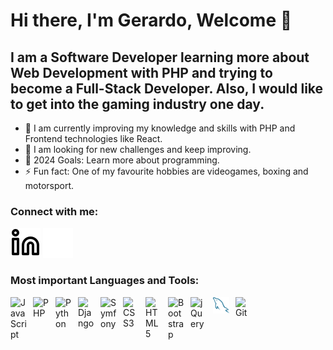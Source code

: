 # Hi there, I'm Gerardo, Welcome 👋 

## I am a Software Developer learning more about Web Development with PHP and trying to become a Full-Stack Developer. Also, I would like to get into the gaming industry one day.

- 🌱 I am currently improving my knowledge and skills with PHP and Frontend technologies like React.
- 👯 I am looking for new challenges and keep improving.
- 🥅 2024 Goals: Learn more about programming.
- ⚡ Fun fact: One of my favourite hobbies are videogames, boxing and motorsport.

### Connect with me:

[![website](./img/linkedin-light.svg)](https://www.linkedin.com/in/gerardorubior#gh-light-mode-only)
[![website](./img/linkedin-dark.svg)](https://www.linkedin.com/in/gerardorubio#gh-dark-mode-only)

### Most important Languages and Tools:

<img align="left" alt="JavaScript" width="26px" src="https://cdn.jsdelivr.net/gh/devicons/devicon/icons/javascript/javascript-plain.svg" style="padding-right:10px;" />
<img align="left" alt="PHP" width="26px" src="https://cdn.jsdelivr.net/gh/devicons/devicon/icons/php/php-plain.svg" style="padding-right:10px;" />
<img align="left" alt="Python" width="26px" src="https://cdn.jsdelivr.net/gh/devicons/devicon/icons/python/python-plain.svg" style="padding-right:10px;" />
<img align="left" alt="Django" width="26px" src="https://cdn.jsdelivr.net/gh/devicons/devicon/icons/django/django-plain.svg" style="padding-right:10px;" />
<img align="left" alt="Symfony" width="26px" src="https://cdn.jsdelivr.net/gh/devicons/devicon/icons/symfony/symfony-original.svg" style="padding-right:10px;" />
<img align="left" alt="CSS3" width="26px" src="https://cdn.jsdelivr.net/gh/devicons/devicon/icons/css3/css3-plain.svg" style="padding-right:10px;" />
<img align="left" alt="HTML5" width="26px" src="https://cdn.jsdelivr.net/gh/devicons/devicon/icons/html5/html5-plain.svg" style="padding-right:10px;" />
<img align="left" alt="Bootstrap" width="26px" src="https://cdn.jsdelivr.net/gh/devicons/devicon/icons/bootstrap/bootstrap-plain.svg" style="padding-right:10px;" />
<img align="left" alt="jQuery" width="26px" src="https://cdn.jsdelivr.net/gh/devicons/devicon/icons/jquery/jquery-plain.svg" style="padding-right:10px;" />
<img align="left" alt="MySQL" width="26px" src="https://github.com/devicons/devicon/blob/v2.16.0/icons/mysql/mysql-original.svg" style="padding-right:10px;" />
<img align="left" alt="Git" width="26px" src="https://cdn.jsdelivr.net/gh/devicons/devicon/icons/git/git-plain.svg" style="padding-right:10px;" />
